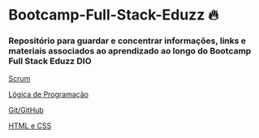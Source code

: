 # Bootcamp-Full-Stack-Eduzz 🔥
### Repositório para guardar e concentrar informações, links e materiais associados ao aprendizado ao longo do Bootcamp Full Stack Eduzz DIO

[Scrum](https://github.com/vbiar/Bootcamp-Full-Stack-EduzzDIO/tree/main/1%20-%20SCRUM)

[Lógica de Programação](https://github.com/vbiar/Bootcamp-Full-Stack-EduzzDIO/tree/main/2%20-%20L%C3%B3gica%20de%20Programa%C3%A7%C3%A3o)

[Git/GitHub](https://github.com/vbiar/Bootcamp-Full-Stack-EduzzDIO/tree/main/3%20-%20Git%20e%20GitHub)

[HTML e CSS](https://github.com/vbiar/Bootcamp-Full-Stack-EduzzDIO/tree/main/4%20-%20HTML%20e%20CSS)

